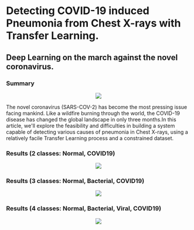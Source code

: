 # Detecting COVID-19 induced Pneumonia from Chest X-rays with Transfer Learning.
## Deep Learning on the march against the novel coronavirus.

### Summary
<p align="center">
  <img width="" height="" src="https://github.com/EXJUSTICE/COVID19_Detection_Transfer_Learning_VGG16/blob/master/covidcomparison.png">
</p>

The novel coronavirus (SARS-COV-2) has become the most pressing issue facing mankind. Like a wildfire burning through the world, the COVID-19 disease has changed the global landscape in only three months.In this article, we'll explore the feasibility and difficulties in building a system capable of detecting various causes of pneumonia in Chest X-rays, using a relatively facile Transfer Learning process and a constrained dataset.

### Results (2 classes: Normal, COVID19)

<p align="center">
  <img width="" height="" src="https://github.com/EXJUSTICE/COVID19_Detection_Transfer_Learning_VGG16/blob/master/covid_binary.png">
</p>

### Results (3 classes: Normal, Bacterial, COVID19)

<p align="center">
  <img width="" height="" src="https://github.com/EXJUSTICE/COVID19_Detection_Transfer_Learning_VGG16/blob/master/covid_3class.png">
</p>

### Results (4 classes: Normal, Bacterial, Viral, COVID19)

<p align="center">
  <img width="" height="" src="https://github.com/EXJUSTICE/COVID19_Detection_Transfer_Learning_VGG16/blob/master/covid_4class.png">
</p>

